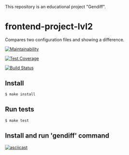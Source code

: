 ##
This repository is an educational project "Gendiff".

# frontend-project-lvl2
Compares two configuration files and showing a difference.

[![Maintainability](https://api.codeclimate.com/v1/badges/fdd3dd13b8c8aba618dc/maintainability)](https://codeclimate.com/github/Mkleon/frontend-project-lvl2/maintainability)

[![Test Coverage](https://api.codeclimate.com/v1/badges/fdd3dd13b8c8aba618dc/test_coverage)](https://codeclimate.com/github/Mkleon/frontend-project-lvl2/test_coverage)

[![Build Status](https://travis-ci.com/Mkleon/frontend-project-lvl2.svg?branch=master)](https://travis-ci.com/Mkleon/frontend-project-lvl2)

## Install

```sh
$ make install
```

## Run tests

```sh
$ make test
```

## Install and run 'gendiff' command

[![asciicast](https://asciinema.org/a/293667.svg)](https://asciinema.org/a/293667)
